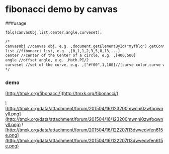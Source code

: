 fibonacci demo  by canvas
==================
###usage

```html
fblq(canvasObj,list,center,angle,curveset);

/*
canvasObj //canvas obj, e.g. ,document.getElementById("myfblq").getContext("2d");
list //fibonacci list, e.g. ,[0,1,1,2,3,5,8,13,...]
center //center of the Center of a circle, e.g. ,[400,500]
angle //offset angle, e.g. ,Math.PI/2
curveset //set of the curve, e.g. ,["#f00",1,100]//[curve color,curve width,curve repeat time interval]
*/
```

### demo

[http://tmxk.org/fibonacci/](http://tmxk.org/fibonacci/)

![http://tmxk.org/data/attachment/forum/201504/16/123200mwnni0zwfoqwnyll.png](http://tmxk.org/data/attachment/forum/201504/16/123200mwnni0zwfoqwnyll.png)
![http://tmxk.org/data/attachment/forum/201504/16/122207l13dwvedvfen615e.png](http://tmxk.org/data/attachment/forum/201504/16/122207l13dwvedvfen615e.png)


